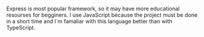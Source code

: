 Express is most popular framework, so it may have more educational resourses for begginers.
I use JavaScript because the project must be done in а short time and I`m famaliar with this language better than with TypeScript.
